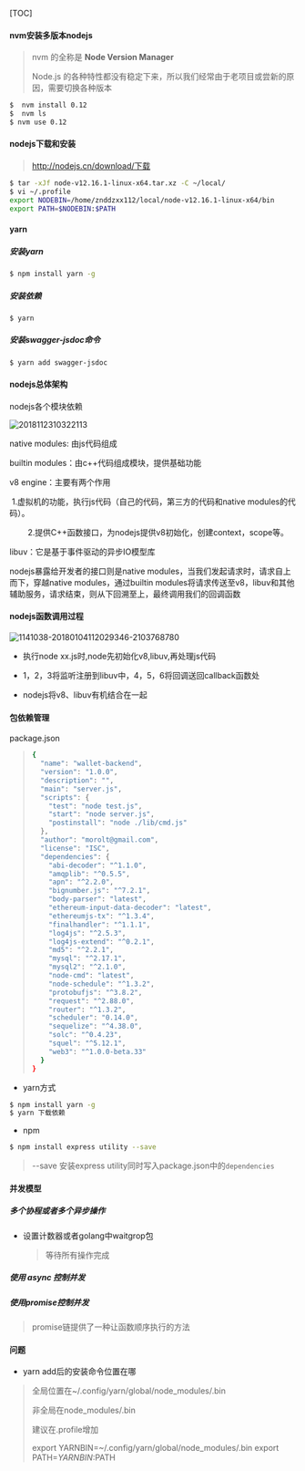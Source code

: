 [TOC]

#### nvm安装多版本nodejs

> nvm 的全称是 **Node Version Manager**
>
> Node.js 的各种特性都没有稳定下来，所以我们经常由于老项目或尝新的原因，需要切换各种版本

```bash
$  nvm install 0.12
$  nvm ls
$ nvm use 0.12
```



#### nodejs下载和安装

> http://nodejs.cn/download/下载

```bash
$ tar -xJf node-v12.16.1-linux-x64.tar.xz -C ~/local/
$ vi ~/.profile
export NODEBIN=/home/znddzxx112/local/node-v12.16.1-linux-x64/bin
export PATH=$NODEBIN:$PATH
```

#### yarn

##### 安装yarn

```sh
$ npm install yarn -g
```

##### 安装依赖

```bash
$ yarn
```

##### 安装swagger-jsdoc命令

```bash
$ yarn add swagger-jsdoc
```

#### nodejs总体架构

nodejs各个模块依赖

![2018112310322113](/home/znddzxx112/workspace/caokelei/blog/nodejs/2018112310322113.jpeg)

native modules: 由js代码组成

builtin modules：由c++代码组成模块，提供基础功能

v8 engine：主要有两个作用 

​			1.虚拟机的功能，执行js代码（自己的代码，第三方的代码和native modules的代码）。

　　  2.提供C++函数接口，为nodejs提供v8初始化，创建context，scope等。

libuv：它是基于事件驱动的异步IO模型库

nodejs暴露给开发者的接口则是native modules，当我们发起请求时，请求自上而下，穿越native modules，通过builtin modules将请求传送至v8，libuv和其他辅助服务，请求结束，则从下回溯至上，最终调用我们的回调函数

#### nodejs函数调用过程

![1141038-20180104112029346-2103768780](/home/znddzxx112/workspace/caokelei/blog/nodejs/1141038-20180104112029346-2103768780.png)

- 执行node xx.js时,node先初始化v8,libuv,再处理js代码
- 1，2，3将监听注册到libuv中，4，5，6将回调送回callback函数处

- nodejs将v8、libuv有机结合在一起

#### 包依赖管理

package.json

> ```bash
> {
>   "name": "wallet-backend",
>   "version": "1.0.0",
>   "description": "",
>   "main": "server.js",
>   "scripts": {
>     "test": "node test.js",
>     "start": "node server.js",
>     "postinstall": "node ./lib/cmd.js"
>   },
>   "author": "morolt@gmail.com",
>   "license": "ISC",
>   "dependencies": {
>     "abi-decoder": "^1.1.0",
>     "amqplib": "^0.5.5",
>     "apn": "^2.2.0",
>     "bignumber.js": "^7.2.1",
>     "body-parser": "latest",
>     "ethereum-input-data-decoder": "latest",
>     "ethereumjs-tx": "^1.3.4",
>     "finalhandler": "^1.1.1",
>     "log4js": "^2.5.3",
>     "log4js-extend": "^0.2.1",
>     "md5": "^2.2.1",
>     "mysql": "^2.17.1",
>     "mysql2": "^2.1.0",
>     "node-cmd": "latest",
>     "node-schedule": "^1.3.2",
>     "protobufjs": "^3.8.2",
>     "request": "^2.88.0",
>     "router": "^1.3.2",
>     "scheduler": "0.14.0",
>     "sequelize": "^4.38.0",
>     "solc": "^0.4.23",
>     "squel": "^5.12.1",
>     "web3": "^1.0.0-beta.33"
>   }
> }
> ```

- yarn方式

```bash
$ npm install yarn -g
$ yarn 下载依赖
```

- npm

```bash
$ npm install express utility --save
```

> --save 安装express utility同时写入package.json中的`dependencies`





#### 并发模型



##### 多个协程或者多个异步操作

- 设置计数器或者golang中waitgrop包

  > 等待所有操作完成

##### 使用 async 控制并发



##### 使用promise控制并发

> promise链提供了一种让函数顺序执行的方法

#### 问题

- yarn add后的安装命令位置在哪

> 全局位置在~/.config/yarn/global/node_modules/.bin
>
> 非全局在node_modules/.bin
>
> 建议在.profile增加
>
> export YARNBIN=~/.config/yarn/global/node_modules/.bin
> export PATH=$YARNBIN:$PATH